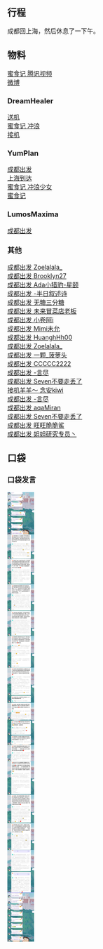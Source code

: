 ## 行程
成都回上海，然后休息了一下午。

## 物料
[蜜食记 腾讯视频](https://v.qq.com/x/cover/mzc00200hu3i7wm.html)<br>
[微博](https://weibo.com/5228056212/L6P1KpISJ)<br>

### DreamHealer
[送机](https://weibo.com/6375088879/L6KmOzukb)<br>
[蜜食记 冲浪](https://weibo.com/6375088879/L6OgQsnh0)<br>
[接机](https://weibo.com/6375088879/L6MiEnnSS)<br>

### YumPlan
[成都出发](https://weibo.com/7335378002/L6KsEdgsi)<br>
[上海到达](https://weibo.com/7335378002/L6McOs0cb)<br>
[蜜食记 冲浪少女](https://weibo.com/7335378002/L6Oj9tt8U)<br>
[蜜食记](https://weibo.com/7335378002/L6OfvvSyZ)<br>

### LumosMaxima
[成都出发](https://weibo.com/7726863056/L6KZOwRwP)<br>

### 其他
[成都出发 Zoelalala_](https://weibo.com/2620385611/L6Kwlu8vE)<br>
[成都出发 Brooklyn27](https://weibo.com/7491918566/L6KPOkU2M)<br>
[成都出发 Ada小猎豹-星颐](https://weibo.com/5429703768/L6NfNbkYZ)<br>
[成都出发 -半日叙述诗](https://weibo.com/6313489011/L6KAmBc1F)<br>
[成都出发 无糖三分糖](https://weibo.com/6725242411/L6KCgt6sh)<br>
[成都出发 未来冒菜店老板](https://weibo.com/7272716123/L6L4Wa3ZV)<br>
[成都出发 小卷阿i](https://weibo.com/7578558188/L6KJEhKNf)<br>
[成都出发 Mimi未允](https://weibo.com/6634228804/L6KMn0kId)<br>
[成都出发 HuanghHh00](https://weibo.com/2423285520/L6Lqi1I7i)<br>
[成都出发 Zoelalala_](https://weibo.com/2620385611/L6LCbw9Bb)<br>
[成都出发 一颗_菠萝头](https://weibo.com/6338572421/L6LS461nt)<br>
[成都出发 CCCCC2222](https://weibo.com/5241069429/L6LMDAipd)<br>
[成都出发 -言尽](https://weibo.com/2860974800/L6LFe75Vc)<br>
[成都出发 Seven不要走丢了](https://weibo.com/7215840576/L6MR8vW9K)<br>
[接机羊羊～ 念安kiwi](https://weibo.com/6643472409/L6MK6qwGB)<br>
[成都出发 -言尽](https://weibo.com/2860974800/L6LMflsVH)<br>
[成都出发 aqaMiran](https://weibo.com/6967610269/L6Loe4Olb)<br>
[成都出发 Seven不要走丢了](https://weibo.com/7215840576/L6MQIxVsP)<br>
[成都出发 旺旺脆脆鯊](https://weibo.com/1064666785/L6Ux1cLx1)<br>
[成都出发 姐姐研究专员丶](https://weibo.com/5216676025/L7hajveKl)<br>
## 口袋
### 口袋发言
![口袋发言](./pocket48/imgs/messages1.jpeg)<br>

